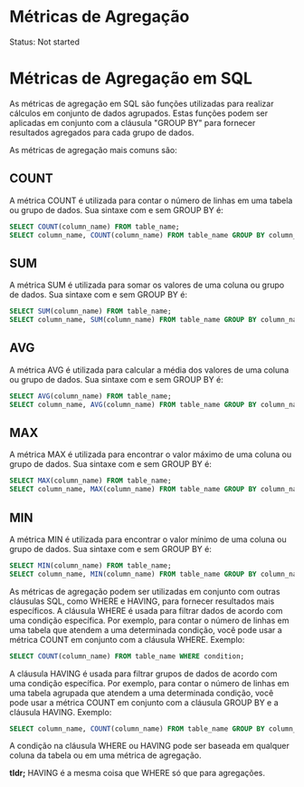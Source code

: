 # Métricas de Agregação

Status: Not started

# Métricas de Agregação em SQL

As métricas de agregação em SQL são funções utilizadas para realizar cálculos em conjunto de dados agrupados. Estas funções podem ser aplicadas em conjunto com a cláusula "GROUP BY" para fornecer resultados agregados para cada grupo de dados.

As métricas de agregação mais comuns são:

## COUNT

A métrica COUNT é utilizada para contar o número de linhas em uma tabela ou grupo de dados. Sua sintaxe com e sem GROUP BY é:

```sql
SELECT COUNT(column_name) FROM table_name;
SELECT column_name, COUNT(column_name) FROM table_name GROUP BY column_name;
```

## SUM

A métrica SUM é utilizada para somar os valores de uma coluna ou grupo de dados. Sua sintaxe com e sem GROUP BY é:

```sql
SELECT SUM(column_name) FROM table_name;
SELECT column_name, SUM(column_name) FROM table_name GROUP BY column_name;
```

## AVG

A métrica AVG é utilizada para calcular a média dos valores de uma coluna ou grupo de dados. Sua sintaxe com e sem GROUP BY é:

```sql
SELECT AVG(column_name) FROM table_name;
SELECT column_name, AVG(column_name) FROM table_name GROUP BY column_name;

```

## MAX

A métrica MAX é utilizada para encontrar o valor máximo de uma coluna ou grupo de dados. Sua sintaxe com e sem GROUP BY é:

```sql
SELECT MAX(column_name) FROM table_name;
SELECT column_name, MAX(column_name) FROM table_name GROUP BY column_name;Ou ainda, com GROUP BY:
```

## MIN

A métrica MIN é utilizada para encontrar o valor mínimo de uma coluna ou grupo de dados. Sua sintaxe com e sem GROUP BY é:

```sql
SELECT MIN(column_name) FROM table_name;
SELECT column_name, MIN(column_name) FROM table_name GROUP BY column_name;
```

As métricas de agregação podem ser utilizadas em conjunto com outras cláusulas SQL, como WHERE e HAVING, para fornecer resultados mais específicos. A cláusula WHERE é usada para filtrar dados de acordo com uma condição específica. Por exemplo, para contar o número de linhas em uma tabela que atendem a uma determinada condição, você pode usar a métrica COUNT em conjunto com a cláusula WHERE. Exemplo:

```sql
SELECT COUNT(column_name) FROM table_name WHERE condition;
```

A cláusula HAVING é usada para filtrar grupos de dados de acordo com uma condição específica. Por exemplo, para contar o número de linhas em uma tabela agrupada que atendem a uma determinada condição, você pode usar a métrica COUNT em conjunto com a cláusula GROUP BY e a cláusula HAVING. Exemplo:

```sql
SELECT column_name, COUNT(column_name) FROM table_name GROUP BY column_name HAVING condition;
```

A condição na cláusula WHERE ou HAVING pode ser baseada em qualquer coluna da tabela ou em uma métrica de agregação.

**tldr;** HAVING é a mesma coisa que WHERE só que para agregações.